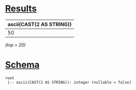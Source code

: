 # [Results](#tab/results)

|ascii(CAST(2 AS STRING))|
|------------------------|
|50                      |

_(top = 20)_

# [Schema](#tab/schema)

```shell
root
 |-- ascii(CAST(2 AS STRING)): integer (nullable = false)

```
